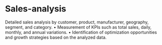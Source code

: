 # Sales-analysis
Detailed sales analysis by customer, product, manufacturer, geography, segment, and category. • Measurement of KPIs such as total sales, daily, monthly, and annual variations. • Identification of optimization opportunities and growth strategies based on the analyzed data.
